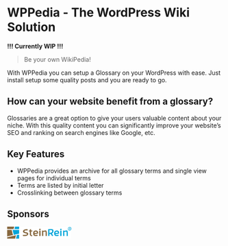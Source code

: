 # WPPedia - The WordPress Wiki Solution

**!!! Currently WIP !!!**

> Be your own WikiPedia!

With WPPedia you can setup a Glossary on your WordPress with ease. Just install setup some quality posts and you are ready to go.

## How can your website benefit from a glossary?
Glossaries are a great option to give your users valuable content about your niche. 
With this quality content you can significantly improve your website’s SEO and ranking on search engines like Google, etc.

## Key Features
* WPPedia provides an archive for all glossary terms and single view pages for individual terms
* Terms are listed by initial letter
* Crosslinking between glossary terms

## Sponsors
<a href="https://www.steinrein.com/" target="_blank">
	<img src="https://raw.githubusercontent.com/bfiessinger/wppedia/master/assets/img/steinrein-logo.svg?sanitize=true" alt="SteinRein" width="150">
</a>
